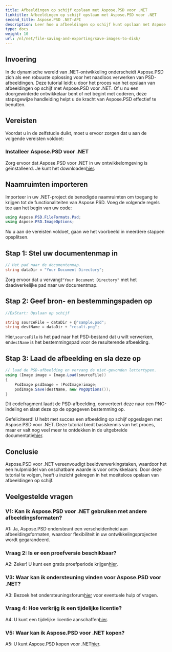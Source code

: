 ```yaml
---
title: Afbeeldingen op schijf opslaan met Aspose.PSD voor .NET
linktitle: Afbeeldingen op schijf opslaan met Aspose.PSD voor .NET
second_title: Aspose.PSD .NET-API
description: Leer hoe u afbeeldingen op schijf kunt opslaan met Aspose.PSD voor .NET. Volg deze stapsgewijze handleiding voor een efficiënte beeldverwerking.
type: docs
weight: 10
url: /nl/net/file-saving-and-exporting/save-images-to-disk/
---
```

## Invoering

In de dynamische wereld van .NET-ontwikkeling onderscheidt Aspose.PSD zich als een robuuste oplossing voor het naadloos verwerken van PSD-afbeeldingen. Deze tutorial leidt u door het proces van het opslaan van afbeeldingen op schijf met Aspose.PSD voor .NET. Of u nu een doorgewinterde ontwikkelaar bent of net begint met coderen, deze stapsgewijze handleiding helpt u de kracht van Aspose.PSD effectief te benutten.

## Vereisten

Voordat u in de zelfstudie duikt, moet u ervoor zorgen dat u aan de volgende vereisten voldoet:

### Installeer Aspose.PSD voor .NET

 Zorg ervoor dat Aspose.PSD voor .NET in uw ontwikkelomgeving is geïnstalleerd. Je kunt het downloaden[hier](https://releases.aspose.com/psd/net/).

## Naamruimten importeren

Importeer in uw .NET-project de benodigde naamruimten om toegang te krijgen tot de functionaliteiten van Aspose.PSD. Voeg de volgende regels toe aan het begin van uw code:

```csharp
using Aspose.PSD.FileFormats.Psd;
using Aspose.PSD.ImageOptions;
```

Nu u aan de vereisten voldoet, gaan we het voorbeeld in meerdere stappen opsplitsen.

## Stap 1: Stel uw documentenmap in

```csharp
// Het pad naar de documentenmap.
string dataDir = "Your Document Directory";
```

 Zorg ervoor dat u vervangt`"Your Document Directory"` met het daadwerkelijke pad naar uw documentmap.

## Stap 2: Geef bron- en bestemmingspaden op

```csharp
//ExStart: Opslaan op schijf

string sourceFile = dataDir + @"sample.psd";
string destName = dataDir + "result.png";
```

 Hier,`sourceFile` is het pad naar het PSD-bestand dat u wilt verwerken, en`destName` is het bestemmingspad voor de resulterende afbeelding.

## Stap 3: Laad de afbeelding en sla deze op

```csharp
// laad de PSD-afbeelding en vervang de niet-gevonden lettertypen.
using (Image image = Image.Load(sourceFile))
{
    PsdImage psdImage = (PsdImage)image;
    psdImage.Save(destName, new PngOptions());
}
```

Dit codefragment laadt de PSD-afbeelding, converteert deze naar een PNG-indeling en slaat deze op de opgegeven bestemming op.

 Gefeliciteerd! U hebt met succes een afbeelding op schijf opgeslagen met Aspose.PSD voor .NET. Deze tutorial biedt basiskennis van het proces, maar er valt nog veel meer te ontdekken in de uitgebreide documentatie[hier](https://reference.aspose.com/psd/net/).

## Conclusie

Aspose.PSD voor .NET vereenvoudigt beeldverwerkingstaken, waardoor het een hulpmiddel van onschatbare waarde is voor ontwikkelaars. Door deze tutorial te volgen, heeft u inzicht gekregen in het moeiteloos opslaan van afbeeldingen op schijf.

## Veelgestelde vragen

### V1: Kan ik Aspose.PSD voor .NET gebruiken met andere afbeeldingsformaten?

A1: Ja, Aspose.PSD ondersteunt een verscheidenheid aan afbeeldingsformaten, waardoor flexibiliteit in uw ontwikkelingsprojecten wordt gegarandeerd.

### Vraag 2: Is er een proefversie beschikbaar?

 A2: Zeker! U kunt een gratis proefperiode krijgen[hier](https://releases.aspose.com/).

### V3: Waar kan ik ondersteuning vinden voor Aspose.PSD voor .NET?

 A3: Bezoek het ondersteuningsforum[hier](https://forum.aspose.com/c/psd/34) voor eventuele hulp of vragen.

### Vraag 4: Hoe verkrijg ik een tijdelijke licentie?

 A4: U kunt een tijdelijke licentie aanschaffen[hier](https://purchase.aspose.com/temporary-license/).

### V5: Waar kan ik Aspose.PSD voor .NET kopen?

 A5: U kunt Aspose.PSD kopen voor .NET[hier](https://purchase.aspose.com/buy).
